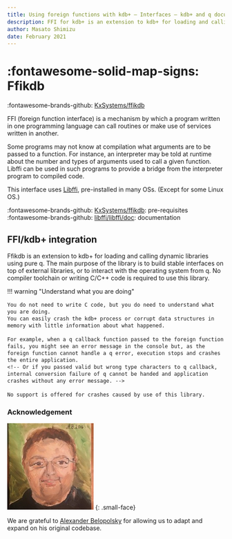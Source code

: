 ```yaml
---
title: Using foreign functions with kdb+ – Interfaces – kdb+ and q documentation
description: FFI for kdb+ is an extension to kdb+ for loading and calling dynamic libraries using pure q.
author: Masato Shimizu
date: February 2021
---
```


# :fontawesome-solid-map-signs: Ffikdb

:fontawesome-brands-github:
[KxSystems/ffikdb](https://github.com/kxsystems/ffi)

FFI (foreign function interface) is a mechanism by which a program written in one programming language can call routines or make use of services written in another. 

Some programs may not know at compilation what arguments are to be passed to a function. For instance, an interpreter may be told at runtime about the number and types of arguments used to call a given function. Libffi can be used in such programs to provide a bridge from the interpreter program to compiled code.

This interface uses [Libffi](https://sourceware.org/libffi/),  pre-installed in many OSs.  (Except for some Linux OS.) 

:fontawesome-brands-github: 
[KxSystems/ffikdb](https://github.com/KxSystems/ffi#requirements): pre-requisites
<br>
:fontawesome-brands-github: 
[libffi/libffi/doc](https://github.com/libffi/libffi/tree/master/doc): documentation


## FFI/kdb+ integration

Ffikdb is an extension to kdb+ for loading and calling dynamic libraries using pure q. The main purpose of the library is to build stable interfaces on top of external libraries, or to interact with the operating system from q. No compiler toolchain or writing C/C++ code is required to use this library.

!!! warning "Understand what you are doing"

    You do not need to write C code, but you do need to understand what you are doing. 
    You can easily crash the kdb+ process or corrupt data structures in memory with little information about what happened. 

    For example, when a q callback function passed to the foreign function fails, you might see an error message in the console but, as the foreign function cannot handle a q error, execution stops and crashes the entire application. 
    <!-- Or if you passed valid but wrong type characters to q callback, internal conversion failure of q cannot be handed and application crashes without any error message. -->

    No support is offered for crashes caused by use of this library.


### Acknowledgement

![Alexander Belopolsky](../../img/faces/alexanderbelopolsky.jpg)
{: .small-face}

We are grateful to [Alexander Belopolsky](https://www.linkedin.com/in/alexander-belopolsky-389bb944) for allowing us to adapt and expand on his original codebase. 